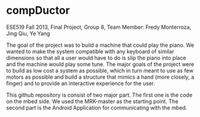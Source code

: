 compDuctor
==========

ESE519 Fall 2013, Final Project, Group 8, Team Member: Fredy Monterroza, Jing Qiu, Ye Yang 

The goal of the project was to build a machine that could play the piano. We wanted to make the system compatible with any keyboard of similar dimensions so that all a user would have to do is slip the piano into place and the machine would play some tune. The major goals of the project were to build as low cost a system as possible, which in turn meant to use as few motors as possible and build a structure that mimics a hand (more closely, a finger) and to provide an interactive experience for the user.

This github repository is consist of two major part. The first one is the code on the mbed side. We used the MRK-master as the starting point. The second part is the Android Application for communicating with the mbed.


